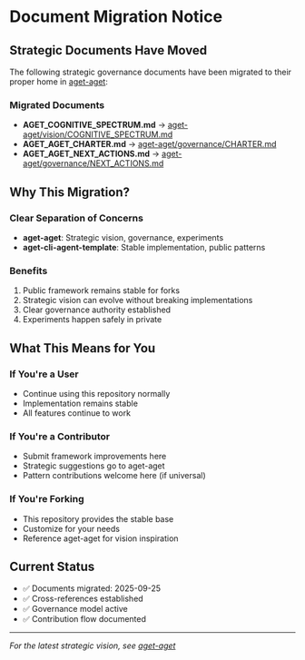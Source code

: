 # Document Migration Notice

## Strategic Documents Have Moved

The following strategic governance documents have been migrated to their proper home in [aget-aget](https://github.com/gmelli/aget-aget):

### Migrated Documents
- **AGET_COGNITIVE_SPECTRUM.md** → [aget-aget/vision/COGNITIVE_SPECTRUM.md](https://github.com/gmelli/aget-aget/blob/main/vision/COGNITIVE_SPECTRUM.md)
- **AGET_AGET_CHARTER.md** → [aget-aget/governance/CHARTER.md](https://github.com/gmelli/aget-aget/blob/main/governance/CHARTER.md)
- **AGET_AGET_NEXT_ACTIONS.md** → [aget-aget/governance/NEXT_ACTIONS.md](https://github.com/gmelli/aget-aget/blob/main/governance/NEXT_ACTIONS.md)

## Why This Migration?

### Clear Separation of Concerns
- **aget-aget**: Strategic vision, governance, experiments
- **aget-cli-agent-template**: Stable implementation, public patterns

### Benefits
1. Public framework remains stable for forks
2. Strategic vision can evolve without breaking implementations
3. Clear governance authority established
4. Experiments happen safely in private

## What This Means for You

### If You're a User
- Continue using this repository normally
- Implementation remains stable
- All features continue to work

### If You're a Contributor
- Submit framework improvements here
- Strategic suggestions go to aget-aget
- Pattern contributions welcome here (if universal)

### If You're Forking
- This repository provides the stable base
- Customize for your needs
- Reference aget-aget for vision inspiration

## Current Status
- ✅ Documents migrated: 2025-09-25
- ✅ Cross-references established
- ✅ Governance model active
- ✅ Contribution flow documented

---
*For the latest strategic vision, see [aget-aget](https://github.com/gmelli/aget-aget)*